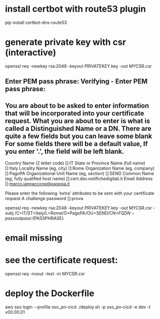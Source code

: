 # install certbot with route53 plugin
pip install certbot-dns-route53

# generate private key with csr (interactive)
openssl req -newkey rsa:2048 -keyout PRIVATEKEY.key -out MYCSR.csr

Enter PEM pass phrase:
Verifying - Enter PEM pass phrase:
-----
You are about to be asked to enter information that will be incorporated
into your certificate request.
What you are about to enter is what is called a Distinguished Name or a DN.
There are quite a few fields but you can leave some blank
For some fields there will be a default value,
If you enter '.', the field will be left blank.
-----
Country Name (2 letter code) []:IT
State or Province Name (full name) []:Italy
Locality Name (eg, city) []:Rome
Organization Name (eg, company) []:PagoPA
Organizational Unit Name (eg, section) []:SEND
Common Name (eg, fully qualified host name) []:cert.dev.notifichedigitali.it 
Email Address []:marco.iannaccone@pagopa.it

Please enter the following 'extra' attributes
to be sent with your certificate request
A challenge password []:prova


openssl req -newkey rsa:2048 -keyout PRIVATEKEY.key -out MYCSR.csr -subj /C=IT/ST=Italy/L=Rome/O=PagoPA/OU=SEND/CN=${FQDN} -passout pass:${PASSPHRASE}
# email missing


# see the certificate request:
openssl req -noout -text -in MYCSR.csr

# deploy the Dockerfile
aws sso login --profile sso_pn-cicd
./deploy.sh -p sso_pn-cicd -e dev -t v00.00.01
